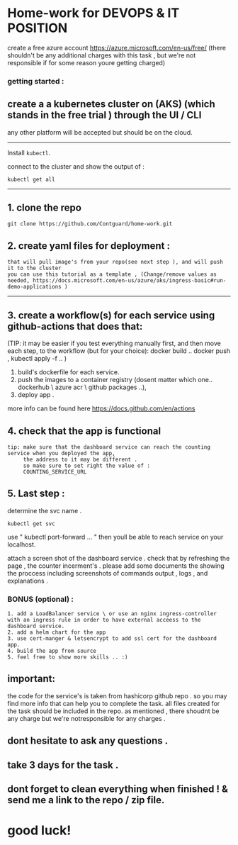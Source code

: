 # Home-work for DEVOPS & IT POSITION

create a free azure account https://azure.microsoft.com/en-us/free/ (there shouldn't be any additional charges with this task , but we're not responsible if for some reason youre getting charged)

### getting started :  
## create a a kubernetes cluster on (AKS) (which stands in the free trial ) through the UI / CLI 

any other platform will be accepted but should be on the cloud.



___
Install `kubectl`.

connect to the cluster and show the output of : 
```
kubectl get all 
```
----

##  1. clone the repo 
```
git clone https://github.com/Contguard/home-work.git
```

## 2.  create yaml files for deployment :
```
that will pull image's from your repo(see next step ), and will push it to the cluster 
you can use this tutorial as a template , (Change/remove values as needed, https://docs.microsoft.com/en-us/azure/aks/ingress-basic#run-demo-applications )

```
---
## 3. create a workflow(s) for each service  using github-actions that does that:


(TIP:
it may be easier if you test everything manually first, and then move each step, to the workflow (but for your choice): 
docker build .. 
docker push , 
kubectl apply -f .. )


 1. build's  dockerfile for each service.
 2. push the images to a container registry (dosent matter which one.. dockerhub \ azure acr \ github packages  ..),
 3. deploy app .

more info can be found here https://docs.github.com/en/actions
## 4. check that the app is functional
 ```
 tip: make sure that the dashboard service can reach the counting service when you deployed the app,
      the address to it may be different .
      so make sure to set right the value of : 
      COUNTING_SERVICE_URL 
 ```



## 5. Last step  :
determine the svc name . 
```
kubectl get svc
```

use " kubectl port-forward ... " then youll be able to reach service on your localhost.



attach a screen shot of the dashboard service . check that by refreshing the page ,  the counter incerment's  .
please add some documents the showing the proccess including screenshots of commands output , logs , and explanations . 

### BONUS (optional) :
```
1. add a LoadBalancer service \ or use an nginx ingress-controller with an ingress rule in order to have external acceess to the dashboard service.
2. add a helm chart for the app
3. use cert-manger & letsencrypt to add ssl cert for the dashboard app.
4. build the app from source
5. feel free to show more skills .. :)
```

## important: 
the code for the service's is taken from hashicorp github repo . so you may find more info that can help you to complete the task.
all files created for the task should be included in the repo. 
as mentioned , there shoudnt be any charge  but we're notresponsible for any charges .

## dont hesitate to ask any questions  .
## take 3 days for the task .
## dont forget to clean everything when finished ! &  send me a link to the repo / zip file.

# good luck! 
